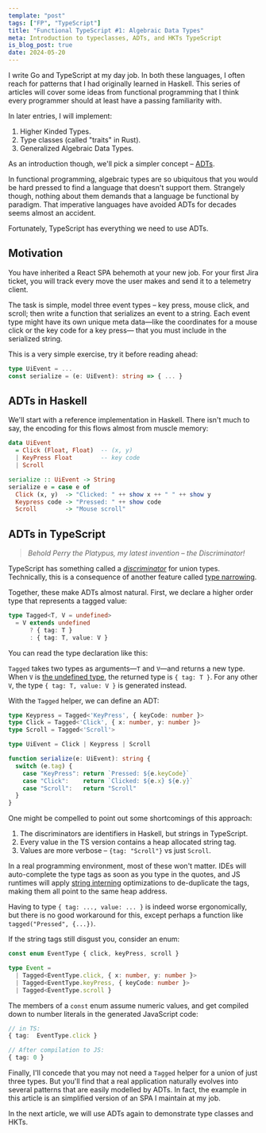 ```yaml
---
template: "post" 
tags: ["FP", "TypeScript"]
title: "Functional TypeScript #1: Algebraic Data Types"
meta: Introduction to typeclasses, ADTs, and HKTs TypeScript
is_blog_post: true
date: 2024-05-20
---
```


I write Go and TypeScript at my day job.
In both these languages, I often reach for patterns that I had originally learned in Haskell.
This series of articles will cover some ideas from functional programming that I think every programmer should at
least have a passing familiarity with.

In later entries, I will implement:

  1. Higher Kinded Types.
  2. Type classes (called "traits" in Rust).
  3. Generalized Algebraic Data Types.

As an introduction though, we'll pick a simpler concept – [ADTs](https://en.wikipedia.org/wiki/Algebraic_data_type).

In functional programming, algebraic types are so ubiquitous that you would be hard pressed
to find a language that doesn't support them.
Strangely though, nothing about them demands that a language be functional by paradigm.
That imperative languages have avoided ADTs for decades seems almost an accident.

Fortunately, TypeScript has everything we need to use ADTs.

## Motivation

You have inherited a React SPA behemoth at your new job.
For your first Jira ticket, you will track every move the user makes and send it to a telemetry client.

The task is simple, model three event types – key press, mouse click, and scroll;
then write a function that serializes an event to a string.
Each event type might have its own unique meta data—like the
coordinates for a mouse click or the key code for a key press—
that you must include in the serialized string.

This is a very simple exercise, try it before reading ahead:

```ts
type UiEvent = ...
const serialize = (e: UiEvent): string => { ... }
```

## ADTs in Haskell 

We'll start with a reference implementation in Haskell.
There isn't much to say, the encoding for this flows almost from muscle memory:

```hs
data UiEvent 
  = Click (Float, Float)  -- (x, y)
  | KeyPress Float        -- key code 
  | Scroll

serialize :: UiEvent -> String
serialize e = case e of 
  Click (x, y)  -> "Clicked: " ++ show x ++ " " ++ show y
  Keypress code -> "Pressed: " ++ show code
  Scroll        -> "Mouse scroll"
```

## ADTs in TypeScript

> *Behold Perry the Platypus, my latest invention – the Discriminator!*

TypeScript has something called a *[discriminator](https://www.typescriptlang.org/docs/handbook/2/narrowing.html#discriminated-unions)* for union types.
Technically, this is a consequence of another feature called [type narrowing](https://www.typescriptlang.org/docs/handbook/2/narrowing.html).

Together, these make ADTs almost natural.
First, we declare a higher order type that represents a tagged value:

```ts
type Tagged<T, V = undefined>
  = V extends undefined
      ? { tag: T }
      : { tag: T, value: V }
```

You can read the type declaration like this:

`Tagged` takes two types as arguments—`T` and `V`—and returns a new type.
When `V` is [the undefined type](https://www.typescriptlang.org/docs/handbook/2/everyday-types.html#null-and-undefined), the returned type is `{ tag: T }`.
For any other `V`, the type `{ tag: T, value: V }` is generated instead.

With the `Tagged` helper, we can define an ADT:

```ts
type Keypress = Tagged<'KeyPress', { keyCode: number }>
type Click = Tagged<'Click', { x: number, y: number }>
type Scroll = Tagged<'Scroll'>

type UiEvent = Click | Keypress | Scroll

function serialize(e: UiEvent): string {
  switch (e.tag) {
    case "KeyPress": return `Pressed: ${e.keyCode}` 
    case "Click":    return `Clicked: ${e.x} ${e.y}`
    case "Scroll":   return "Scroll"
  }
}
```

One might be compelled to point out some shortcomings of this approach:

1. The discriminators are identifiers in Haskell, but strings in TypeScript.
3. Every value in the TS version contains a heap allocated string tag.
2. Values are more verbose – `{tag: "Scroll"}` vs just `Scroll`.

In a real programming environment, most of these won't matter.
IDEs will auto-complete the type tags as soon as you type in the quotes,
and JS runtimes will apply [string interning](https://en.wikipedia.org/wiki/String_interning) optimizations to 
de-duplicate the tags, making them all point to the same heap address.

Having to type `{ tag: ..., value: ... }` is indeed worse ergonomically,
but there is no good workaround for this, except perhaps a function like 
`tagged("Pressed", {...})`.

If the string tags still disgust you, consider an enum:

```ts
const enum EventType { click, keyPress, scroll }

type Event =
  | Tagged<EventType.click, { x: number, y: number }>
  | Tagged<EventType.keyPress, { keyCode: number }>
  | Tagged<EventType.scroll }

```

The members of a `const` enum assume numeric values,
and get compiled down to number literals in the generated JavaScript code:

```ts
// in TS:
{ tag:  EventType.click }

// After compilation to JS:
{ tag: 0 }
```

Finally, I'll concede that you may not need a `Tagged` helper for a union of just three types.
But you'll find that a real application naturally evolves into several patterns that are easily 
modelled by ADTs.
In fact, the example in this article is an simplified version of an SPA I maintain at my job.

In the next article, we will use ADTs again to demonstrate type classes and HKTs.

